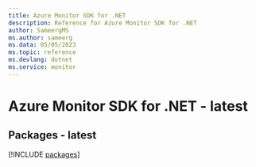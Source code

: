 ```yaml
---
title: Azure Monitor SDK for .NET
description: Reference for Azure Monitor SDK for .NET
author: SameergMS
ms.author: sameerg
ms.data: 05/05/2023
ms.topic: reference
ms.devlang: dotnet
ms.service: monitor
---
```

# Azure Monitor SDK for .NET - latest
## Packages - latest
[!INCLUDE [packages](monitor-index.md)]